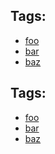 <section>
  <h2 class="au-display-sm">Tags:</h2>
  <ul class="au-tags">
    <li><a href="#">foo</a></li>
    <li><a href="#">bar</a></li>
    <li><a href="#">baz</a></li>
  </ul>
</section>

<div class="au-body au-body--dark">
  <h2 class="au-display-sm">Tags:</h2>
  <ul class="au-tags au-tags--dark">
    <li><a href="#">foo</a></li>
    <li><a href="#">bar</a></li>
    <li><a href="#">baz</a></li>
  </ul>
</div>
